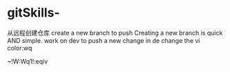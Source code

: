 # gitSkills-
从远程创建仓库
create a new branch to push 
Creating a new branch is quick AND simple.
work on dev to push a new change in de
change the vi color:wq



~!W:Wq1!:eqiv
